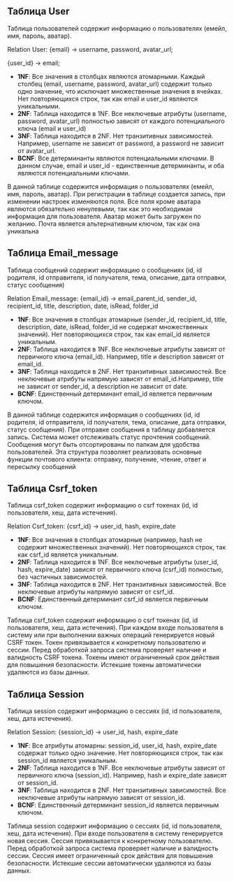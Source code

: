 ## Таблица User

Таблица пользователей содержит информацию о пользователях (емейл, имя, пароль, аватар).

Relation User:
{email} -> username, password, avatar_url;


{user_id} -> email;

- **1NF**: Все значения в столбцах являются атомарными. Каждый столбец (email, username, password, avatar_url) содержит только одно значение, что исключает множественные значения в ячейках. Нет повторяющихся строк, так как email и user_id являются уникальными.
- **2NF**: Таблица находится в 1NF. Все неключевые атрибуты (username, password, avatar_url) полностью зависят от каждого потенциального ключа (email и user_id)
- **3NF**: Таблица находится в 2NF. Нет транзитивных зависимостей. Например, username не зависит от password, а password не зависит от avatar_url.
- **BCNF**: Все детерминанты являются потенциальными ключами. В данном случае, email и user_id - единственные детерминанты, и оба являются потенциальными ключами.

В данной таблице содержится информация о пользователях (емейл, имя, пароль, аватар).
При регистрации в таблице создается запись, при изменении настроек изменяются поля.
Все поля кроме аватара являются обязательно ненулевыми, так как это необходимая информация для пользователя.
Аватар может быть загружен по желанию. Почта является альтернативным ключом, так как она уникальна

## Таблица Email_message

Таблица сообщений содержит информацию о сообщениях (id, id родителя, id отправителя, id получателя, тема, описание, дата отправки, статус сообщения)

Relation Email_message:
{email_id} -> email_parent_id, sender_id, recipient_id, title, description, date, isRead, folder_id


- **1NF**: Все значения в столбцах атомарные (sender_id, recipient_id, title, description, date, isRead, folder_id не содержат множественных значений). Нет повторяющихся строк, так как email_id является уникальным.
- **2NF**: Таблица находится в 1NF. Все неключевые атрибуты зависят от первичного ключа (email_id). Например, title и description зависят от email_id.
- **3NF**: Таблица находится в 2NF. Нет транзитивных зависимостей. Все неключевые атрибуты напрямую зависят от email_id.Например, title не зависит от sender_id, а description не зависит от date.
- **BCNF**: Единственный детерминант email_id является первичным ключом.

В данной таблице содержится информация о сообщениях (id, id родителя, id отправителя, id получателя, тема, описание, дата отправки, статус сообщения). При отправке сообщения в таблицу добавляется запись. Система может отслеживать статус прочтения сообщений. Сообщения могут быть отсортированы по папкам для удобства пользователей. Эта структура позволяет реализовать основные функции почтового клиента: отправку, получение, чтение, ответ и пересылку сообщений

## Таблица Csrf_token

Таблица csrf_token содержит информацию о csrf токенах (id, id пользователя, хеш, дата истечения).

Relation Csrf_token:
{csrf_id} -> user_id, hash, expire_date
- **1NF**: Все значения в столбцах атомарные (например, hash не содержит множественных значений). Нет повторяющихся строк, так как csrf_id является уникальным.
- **2NF**: Таблица находится в 1NF. Все неключевые атрибуты (user_id, hash, expire_date) зависят от первичного ключа (csrf_id) полностью, без частичных зависимостей.
- **3NF**: Таблица находится в 2NF. Нет транзитивных зависимостей. Все неключевые атрибуты напрямую зависят от csrf_id.
- **BCNF**: Единственный детерминант csrf_id является первичным ключом.

Таблица csrf_token содержит информацию о csrf токенах (id, id пользователя, хеш, дата истечения). При каждом входе пользователя в систему или при выполнении важных операций генерируется новый CSRF токен. Токен привязывается к конкретному пользователю и сессии. Перед обработкой запроса система проверяет наличие и валидность CSRF токена. Токены имеют ограниченный срок действия для повышения безопасности. Истекшие токены автоматически удаляются из базы данных.

## Таблица Session

Таблица session содержит информацию о сессиях (id, id пользователя, хеш, дата истечения).

Relation Session:
{session_id} -> user_id, hash, expire_date
- **1NF**: Все атрибуты атомарны: session_id, user_id, hash, expire_date содержат только одно значение. Нет повторяющихся строк, так как session_id является уникальным.
- **2NF**: Таблица находится в 1NF. Все неключевые атрибуты зависят от первичного ключа (session_id). Например, hash и expire_date зависят от session_id.
- **3NF**: Таблица находится в 2NF. Нет транзитивных зависимостей. Все неключевые атрибуты напрямую зависят от session_id.
- **BCNF**: Единственный детерминант session_id является первичным ключом. 

Таблица session содержит информацию о сессиях (id, id пользователя, хеш, дата истечения). При входе пользователя в систему генерируется новая сессия. Сессия привязывается к конкретному пользователю. Перед обработкой запроса система проверяет наличие и валидность сессии. Сессия имеет ограниченный срок действия для повышения безопасности. Истекшие сессии автоматически удаляются из базы данных.
